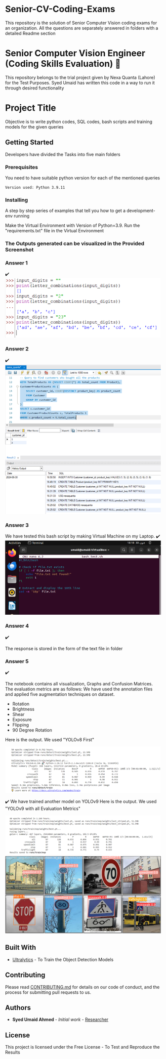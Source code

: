 # Senior-CV-Coding-Exams
This repository is the solution of Senior Computer Vision coding exams for an organization. All the questions are separately answered in folders with a detailed Readme section


# Senior Computer Vision Engineer (Coding Skills Evaluation) :speech_balloon:

This repository belongs to the trial project given by Nexa Quanta (Lahore) for the Test Purposes. Syed Umaid has written this code in a way to run it through desired functionality

# Project Title

Objective is to write python codes, SQL codes, bash scripts and training models for the given queries

## Getting Started
Developers have divided the Tasks into five main folders


### Prerequisites

You need to have suitable python version for each of the mentioned queries


```
Version used: Python 3.9.11
```

### Installing

A step by step series of examples that tell you how to get a development-env running

Make the Virtual Environment with Version of Python=3.9. Run the "requirements.txt" file in the Virtual Environment


### The Outputs generated can be visualized in the Provided Screenshot 
### Answer 1

:heavy_check_mark:
![Question No#1](output_results/res.png)




### Answer 2
:heavy_check_mark:
![Question No#2](Question_2/Question_2.PNG)



### Answer 3

We have tested this bash script by making Virtual Machine on my Laptop.
:heavy_check_mark:
![Question No#3](Question_3/Bash_code.PNG)


### Answer 4
:heavy_check_mark:

The response is stored in the form of the text file in folder


### Answer 5
:heavy_check_mark:

The notebook contains all visualization, Graphs and Confusion Matrices.
The evaluation metrics are as follows: We have used the annotation files and applied five augmentation techniques on dataset. 
- Rotation
- Brightness
- Shear
- Exposure
- Flipping
- 90 Degree Rotation


Here is the output. We used "YOLOv8 First"

![Question No#5](Question_5/Object_Detection_metrics.PNG)


:heavy_check_mark:
We have trained another model on YOLOv9
Here is the output. We used "YOLOv9 with all Evaluation Metrics"

![Question No#5](Question_5/res_yolo.PNG)
![Question No#5](Question_5/rest.PNG)




## Built With

* [Ultralytics](https://docs.ultralytics.com/) - To Train the Object Detection Models

## Contributing

Please read [CONTRIBUTING.md](https://gist.github.com/PurpleBooth/b24679402957c63ec426) for details on our code of conduct, and the process for submitting pull requests to us.


## Authors

* **Syed Umaid Ahmed** - *Initial work* - [Researcher](https://github.com/SyedUmaidAhmed)


## License

This project is licensed under the Free License - To Test and Reproduce the Results

